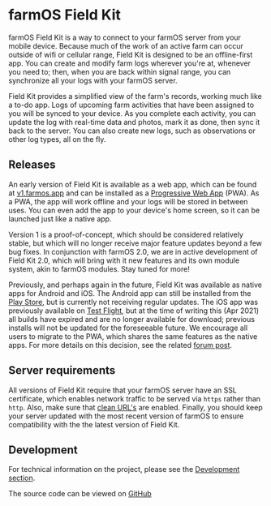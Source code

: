 # farmOS Field Kit

farmOS Field Kit is a way to connect to your farmOS server from your mobile
device. Because much of the work of an active farm can occur outside of wifi or
cellular range, Field Kit is designed to be an offline-first app. You can create
and modify farm logs wherever you're at, whenever you need to; then, when you
are back within signal range, you can synchronize all your logs with your farmOS
server.

Field Kit provides a simplified view of the farm's records, working much like a
to-do app. Logs of upcoming farm activities that have been assigned to you will
be synced to your device. As you complete each activity, you can update the log
with real-time data and photos, mark it as done, then sync it back to the
server. You can also create new logs, such as observations or other log types,
all on the fly.

## Releases

An early version of Field Kit is available as a web app, which can be found at
[v1.farmos.app] and can be installed as a [Progressive Web App] (PWA). As a PWA,
the app will work offline and your logs will be stored in between uses. You can
even add the app to your device's home screen, so it can be launched just like a
native app.

Version 1 is a proof-of-concept, which should be considered relatively stable,
but which will no longer receive major feature updates beyond a few bug fixes.
In conjunction with farmOS 2.0, we are in active development of Field Kit 2.0,
which will bring with it new features and its own module system, akin to farmOS
modules. Stay tuned for more!

Previously, and perhaps again in the future, Field Kit was available as native
apps for Android and iOS. The Android app can still be installed from the
[Play Store], but is currently not receiving regular updates. The iOS app was
previously available on [Test Flight], but at the time of writing this (Apr 2021)
all builds have expired and are no longer available for download; previous
installs will not be updated for the foreseeable future. We encourage all users
to migrate to the PWA, which shares the same features as the native apps. For
more details on this decision, see the related [forum post].

## Server requirements

All versions of Field Kit require that your farmOS server have an SSL certificate,
which enables network traffic to be served via `https` rather than `http`. Also,
make sure that [clean URL's] are enabled. Finally, you should keep your server
updated with the most recent version of farmOS to ensure compatibility with the
the latest version of Field Kit.

## Development

For technical information on the project, please see the [Development section].

The source code can be viewed on [GitHub]


[Play Store]: https://play.google.com/store/apps/details?id=org.farmos.app
[Test Flight]: https://developer.apple.com/testflight/
[forum post]: https://farmos.discourse.group/t/field-kit-a-platform-dilemma/433
[v1.farmos.app]: https://v1.farmos.app
[Progressive Web App]: https://developers.google.com/web/progressive-web-apps/
[clean URL's]: https://www.drupal.org/docs/7/configuring-clean-urls/enable-clean-urls
[Development Section]: /development/client
[GitHub]: https://github.com/farmOS/farmOS-client
